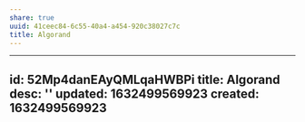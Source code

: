 ```yaml
---
share: true
uuid: 41ceec84-6c55-40a4-a454-920c38027c7c
title: Algorand
---
```

---
id: 52Mp4danEAyQMLqaHWBPi
title: Algorand
desc: ''
updated: 1632499569923
created: 1632499569923
---